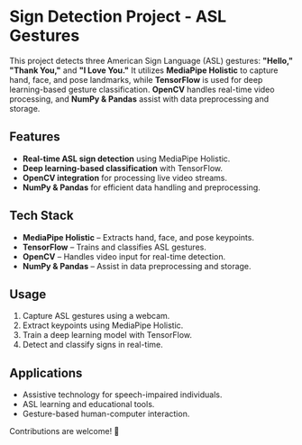 # Sign Detection Project - ASL Gestures  

This project detects three American Sign Language (ASL) gestures: **"Hello," "Thank You,"** and **"I Love You."** It utilizes **MediaPipe Holistic** to capture hand, face, and pose landmarks, while **TensorFlow** is used for deep learning-based gesture classification. **OpenCV** handles real-time video processing, and **NumPy & Pandas** assist with data preprocessing and storage.

## Features  
- **Real-time ASL sign detection** using MediaPipe Holistic.  
- **Deep learning-based classification** with TensorFlow.  
- **OpenCV integration** for processing live video streams.  
- **NumPy & Pandas** for efficient data handling and preprocessing.  

## Tech Stack  
- **MediaPipe Holistic** – Extracts hand, face, and pose keypoints.  
- **TensorFlow** – Trains and classifies ASL gestures.  
- **OpenCV** – Handles video input for real-time detection.  
- **NumPy & Pandas** – Assist in data preprocessing and storage.  

## Usage  
1. Capture ASL gestures using a webcam.  
2. Extract keypoints using MediaPipe Holistic.  
3. Train a deep learning model with TensorFlow.  
4. Detect and classify signs in real-time.  

## Applications  
- Assistive technology for speech-impaired individuals.  
- ASL learning and educational tools.  
- Gesture-based human-computer interaction.  

Contributions are welcome! 🚀  
